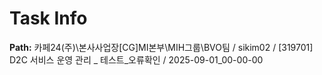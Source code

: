 # Task Info

**Path:** 카페24(주)\본사사업장\[CG]MI본부\MIH그룹\BVO팀 / sikim02 / [319701] D2C 서비스 운영 관리 _ 테스트_오류확인 / 2025-09-01_00-00-00

